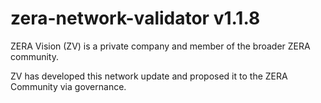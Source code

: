 # zera-network-validator v1.1.8

ZERA Vision (ZV) is a private company and member of the broader ZERA community.

ZV has developed this network update and proposed it to the ZERA Community via governance.

